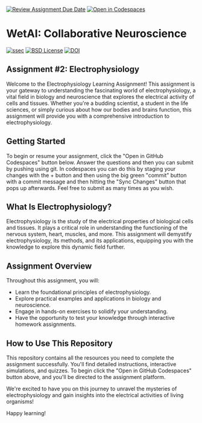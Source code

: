 [![Review Assignment Due Date](https://classroom.github.com/assets/deadline-readme-button-22041afd0340ce965d47ae6ef1cefeee28c7c493a6346c4f15d667ab976d596c.svg)](https://classroom.github.com/a/QgisdH3T)
[![Open in Codespaces](https://classroom.github.com/assets/launch-codespace-2972f46106e565e64193e422d61a12cf1da4916b45550586e14ef0a7c637dd04.svg)](https://classroom.github.com/open-in-codespaces?assignment_repo_id=19153101)
# WetAI: Collaborative Neuroscience

[![ssec](https://img.shields.io/badge/SSEC-Project-purple?logo=data:image/png;base64,iVBORw0KGgoAAAANSUhEUgAAAA0AAAAOCAQAAABedl5ZAAAACXBIWXMAAAHKAAABygHMtnUxAAAAGXRFWHRTb2Z0d2FyZQB3d3cuaW5rc2NhcGUub3Jnm+48GgAAAMNJREFUGBltwcEqwwEcAOAfc1F2sNsOTqSlNUopSv5jW1YzHHYY/6YtLa1Jy4mbl3Bz8QIeyKM4fMaUxr4vZnEpjWnmLMSYCysxTcddhF25+EvJia5hhCudULAePyRalvUteXIfBgYxJufRuaKuprKsbDjVUrUj40FNQ11PTzEmrCmrevPhRcVQai8m1PRVvOPZgX2JttWYsGhD3atbHWcyUqX4oqDtJkJiJHUYv+R1JbaNHJmP/+Q1HLu2GbNoSm3Ft0+Y1YMdPSTSwQAAAABJRU5ErkJggg==&style=plastic)](https://escience.washington.edu/wetai/)
[![BSD License](https://badgen.net/badge/license/BSD-3-Clause/blue)](LICENSE)
[![DOI](https://zenodo.org/badge/691200258.svg)](https://zenodo.org/badge/latestdoi/691200258)

## Assignment #2: Electrophysiology

Welcome to the Electrophysiology Learning Assignment! This assignment is your gateway to understanding the fascinating world of electrophysiology, a vital field in biology and neuroscience that explores the electrical activity of cells and tissues. Whether you're a budding scientist, a student in the life sciences, or simply curious about how our bodies and brains function, this assignment will provide you with a comprehensive introduction to electrophysiology.

## Getting Started

To begin or resume your assignment, click the "Open in GitHub Codespaces" button below. Answer the questions and then you can submit by pushing using git. In codespaces you can do this by staging your changes with the + button and then using the big green "commit" button with a commit message and then hitting the "Sync Changes" button that pops up afterwards. Feel free to submit as many times as you wish.


## What Is Electrophysiology?

Electrophysiology is the study of the electrical properties of biological cells and tissues. It plays a critical role in understanding the functioning of the nervous system, heart, muscles, and more. This assignment will demystify electrophysiology, its methods, and its applications, equipping you with the knowledge to explore this dynamic field further.

## Assignment Overview

Throughout this assignment, you will:

- Learn the foundational principles of electrophysiology.
- Explore practical examples and applications in biology and neuroscience.
- Engage in hands-on exercises to solidify your understanding.
- Have the opportunity to test your knowledge through interactive homework assignments.

## How to Use This Repository

This repository contains all the resources you need to complete the assignment successfully. You'll find detailed instructions, interactive simulations, and quizzes. To begin click the "Open in GitHub Codespaces" button above, and you'll be directed to the assignment platform.

We're excited to have you on this journey to unravel the mysteries of electrophysiology and gain insights into the electrical activities of living organisms!

Happy learning!
